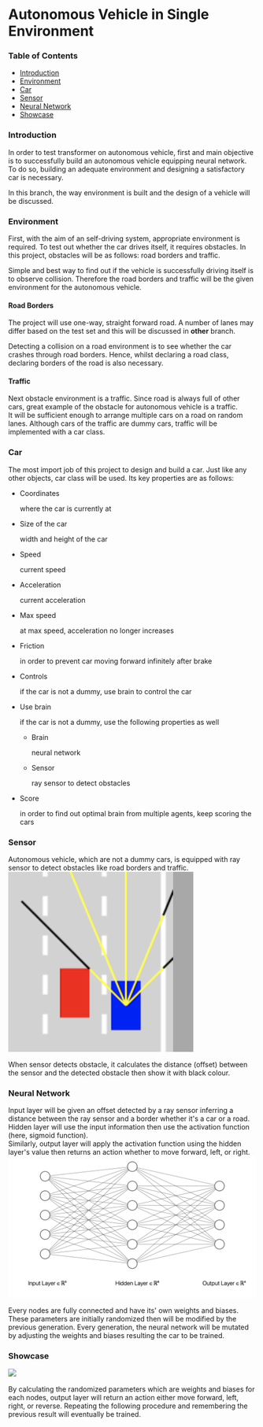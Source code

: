 # Autonomous Vehicle in Single Environment

### Table of Contents
<ul>
    <li><a href="#intro">Introduction</a></li>
    <li><a href="#env">Environment</a></li>
    <li><a href="#car">Car</a></li>
    <li><a href="#sensor">Sensor</a></li>
    <li><a href="#nn">Neural Network</a></li>
    <li><a href="#showcase">Showcase</a></li>
</ul>

<h3 id="intro">Introduction</h3>
In order to test transformer on autonomous vehicle, first and main objective is to successfully build an autonomous vehicle equipping neural network. To do so, building an adequate environment and designing a satisfactory car is necessary. <br>

In this branch, the way environment is built and the design of a vehicle will be discussed. <br>


<h3 id="env">Environment</h3>
First, with the aim of an self-driving system, appropriate environment is required. To test out whether the car drives itself, it requires obstacles. In this project, obstacles will be as follows: road borders and traffic. <br>

Simple and best way to find out if the vehicle is successfully driving itself is to observe collision. Therefore the road borders and traffic will be the given environment for the autonomous vehicle.

<h4>Road Borders</h4>
The project will use one-way, straight forward road. A number of lanes may differ based on the test set and this will be discussed in <b>other</b> branch. <br>

Detecting a collision on a road environment is to see whether the car crashes through road borders. Hence, whilst declaring a road class, declaring borders of the road is also necessary. <br>


<h4>Traffic</h4>
Next obstacle environment is a traffic. Since road is always full of other cars, great example of the obstacle for autonomous vehicle is a traffic. <br>
It will be sufficient enough to arrange multiple cars on a road on random lanes. Although cars of the traffic are dummy cars, traffic will be implemented with a car class. <br>

<h3 id="car">Car</h3>
The most import job of this project to design and build a car. Just like any other objects, car class will be used. Its key properties are as follows:
<ul>
    <li>Coordinates</li>
        <p>where the car is currently at</p>
    <li>Size of the car</li>
        <p>width and height of the car</p>
    <li>Speed</li>
        <p>current speed</p>
    <li>Acceleration</li>
        <p>current acceleration</p>
    <li>Max speed</li>
        <p>at max speed, acceleration no longer increases</p>
    <li>Friction</li>
        <p>in order to prevent car moving forward infinitely after brake</p>
    <li>Controls</li>
        <p>if the car is not a dummy, use brain to control the car</p>
    <li>Use brain</li>
        <p>if the car is not a dummy, use the following properties as well</p>
        <ul>
            <li>Brain</li>
                <p>neural network</p>
            <li>Sensor</li>
                <p>ray sensor to detect obstacles</p>
        </ul>
    <li>Score</li>
        <p>in order to find out optimal brain from multiple agents, keep scoring the cars</p>
</ul>

<h3 id="sensor">Sensor</h3>
Autonomous vehicle, which are not a dummy cars, is equipped with ray sensor to detect obstacles like road borders and traffic. <br>

<img src="/imgs/sensors.png">

When sensor detects obstacle, it calculates the distance (offset) between the sensor and the detected obstacle then show it with black colour.


<h3 id="nn">Neural Network</h3>
Input layer will be given an offset detected by a ray sensor inferring a distance between the ray sensor and a border whether it's a car or a road. <br>
Hidden layer will use the input information then use the activation function (here, sigmoid function). <br>
Similarly, output layer will apply the activation function using the hidden layer's value then returns an action whether to move forward, left, or right. <br>

<img src="/imgs/nn.png">
<br>

Every nodes are fully connected and have its' own weights and biases. These parameters are initially randomized then will be modified by the previous generation. Every generation, the neural network will be mutated by adjusting the weights and biases resulting the car to be trained.

<h3 id="showcase">Showcase</h3>

<img src="/showcase/self-driving-showcase.gif">


By calculating the randomized parameters which are weights and biases for each nodes, output layer will return an action either move forward, left, right, or reverse. Repeating the following procedure and remembering the previous result will eventually be trained.
